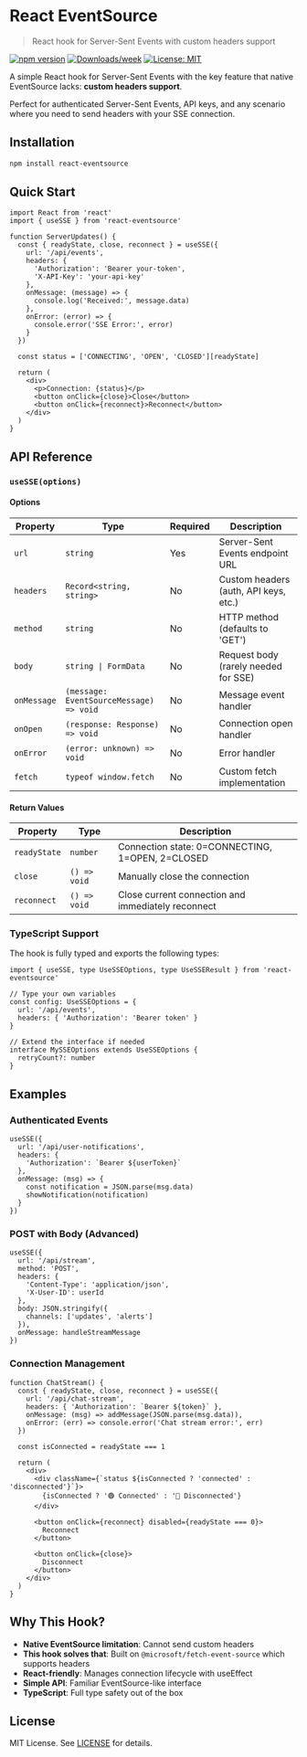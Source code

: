 # React EventSource

> React hook for Server-Sent Events with custom headers support

[![npm version](https://img.shields.io/npm/v/react-eventsource.svg)](https://www.npmjs.com/package/react-eventsource)
[![Downloads/week](https://img.shields.io/npm/dw/react-eventsource.svg)](https://www.npmjs.com/package/react-eventsource)
[![License: MIT](https://img.shields.io/badge/license-MIT-blue.svg)](./LICENSE)

A simple React hook for Server-Sent Events with the key feature that native EventSource lacks: **custom headers support**.

Perfect for authenticated Server-Sent Events, API keys, and any scenario where you need to send headers with your SSE connection.

## Installation

```bash
npm install react-eventsource
```

## Quick Start

```tsx
import React from 'react'
import { useSSE } from 'react-eventsource'

function ServerUpdates() {
  const { readyState, close, reconnect } = useSSE({
    url: '/api/events',
    headers: {
      'Authorization': 'Bearer your-token',
      'X-API-Key': 'your-api-key'
    },
    onMessage: (message) => {
      console.log('Received:', message.data)
    },
    onError: (error) => {
      console.error('SSE Error:', error)
    }
  })

  const status = ['CONNECTING', 'OPEN', 'CLOSED'][readyState]

  return (
    <div>
      <p>Connection: {status}</p>
      <button onClick={close}>Close</button>
      <button onClick={reconnect}>Reconnect</button>
    </div>
  )
}
```

## API Reference

### `useSSE(options)`

#### Options

| Property    | Type                                      | Required | Description                           |
|-------------|-------------------------------------------|----------|---------------------------------------|
| `url`       | `string`                                  | Yes      | Server-Sent Events endpoint URL       |
| `headers`   | `Record<string, string>`                  | No       | Custom headers (auth, API keys, etc.) |
| `method`    | `string`                                  | No       | HTTP method (defaults to 'GET')       |
| `body`      | `string \| FormData`                      | No       | Request body (rarely needed for SSE)  |
| `onMessage` | `(message: EventSourceMessage) => void`  | No       | Message event handler                 |
| `onOpen`    | `(response: Response) => void`            | No       | Connection open handler               |
| `onError`   | `(error: unknown) => void`                | No       | Error handler                         |
| `fetch`     | `typeof window.fetch`                     | No       | Custom fetch implementation           |

#### Return Values

| Property     | Type         | Description                                            |
|--------------|--------------|--------------------------------------------------------|
| `readyState` | `number`     | Connection state: 0=CONNECTING, 1=OPEN, 2=CLOSED      |
| `close`      | `() => void` | Manually close the connection                          |
| `reconnect`  | `() => void` | Close current connection and immediately reconnect     |

### TypeScript Support

The hook is fully typed and exports the following types:

```tsx
import { useSSE, type UseSSEOptions, type UseSSEResult } from 'react-eventsource'

// Type your own variables
const config: UseSSEOptions = {
  url: '/api/events',
  headers: { 'Authorization': 'Bearer token' }
}

// Extend the interface if needed
interface MySSEOptions extends UseSSEOptions {
  retryCount?: number
}
```

## Examples

### Authenticated Events

```tsx
useSSE({
  url: '/api/user-notifications',
  headers: {
    'Authorization': `Bearer ${userToken}`
  },
  onMessage: (msg) => {
    const notification = JSON.parse(msg.data)
    showNotification(notification)
  }
})
```

### POST with Body (Advanced)

```tsx
useSSE({
  url: '/api/stream',
  method: 'POST',
  headers: {
    'Content-Type': 'application/json',
    'X-User-ID': userId
  },
  body: JSON.stringify({ 
    channels: ['updates', 'alerts'] 
  }),
  onMessage: handleStreamMessage
})
```

### Connection Management

```tsx
function ChatStream() {
  const { readyState, close, reconnect } = useSSE({
    url: '/api/chat-stream',
    headers: { 'Authorization': `Bearer ${token}` },
    onMessage: (msg) => addMessage(JSON.parse(msg.data)),
    onError: (err) => console.error('Chat stream error:', err)
  })

  const isConnected = readyState === 1

  return (
    <div>
      <div className={`status ${isConnected ? 'connected' : 'disconnected'}`}>
        {isConnected ? '🟢 Connected' : '🔴 Disconnected'}
      </div>
      
      <button onClick={reconnect} disabled={readyState === 0}>
        Reconnect
      </button>
      
      <button onClick={close}>
        Disconnect
      </button>
    </div>
  )
}
```

## Why This Hook?

- **Native EventSource limitation**: Cannot send custom headers
- **This hook solves that**: Built on `@microsoft/fetch-event-source` which supports headers
- **React-friendly**: Manages connection lifecycle with useEffect
- **Simple API**: Familiar EventSource-like interface
- **TypeScript**: Full type safety out of the box

## License

MIT License. See [LICENSE](./LICENSE) for details.